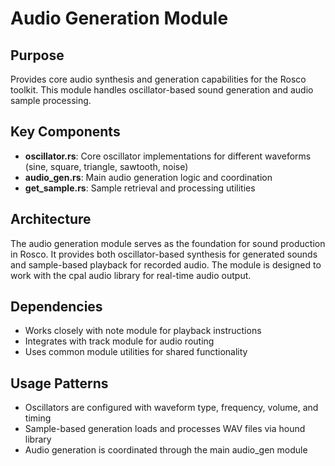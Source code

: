 # Audio Generation Module

## Purpose
Provides core audio synthesis and generation capabilities for the Rosco toolkit. This module handles oscillator-based sound generation and audio sample processing.

## Key Components
- **oscillator.rs**: Core oscillator implementations for different waveforms (sine, square, triangle, sawtooth, noise)
- **audio_gen.rs**: Main audio generation logic and coordination
- **get_sample.rs**: Sample retrieval and processing utilities

## Architecture
The audio generation module serves as the foundation for sound production in Rosco. It provides both oscillator-based synthesis for generated sounds and sample-based playback for recorded audio. The module is designed to work with the cpal audio library for real-time audio output.

## Dependencies
- Works closely with note module for playback instructions
- Integrates with track module for audio routing
- Uses common module utilities for shared functionality

## Usage Patterns
- Oscillators are configured with waveform type, frequency, volume, and timing
- Sample-based generation loads and processes WAV files via hound library
- Audio generation is coordinated through the main audio_gen module